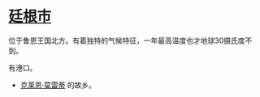 # [廷根市](../地区/廷根市.md)

位于鲁恩王国北方。有着独特的气候特征，一年最高温度也才地球30摄氏度不到。

有港口。

+ [克莱恩·莫雷蒂](../人物/克莱恩·莫雷蒂.md) 的故乡。
